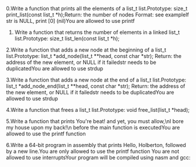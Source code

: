 0.Write a function that prints all the elements of a list_t list.Prototype: size_t print_list(const list_t *h);Return: the number of nodes
Format: see exampleIf str is NULL, print [0] (nil)You are allowed to use printf

1. Write a function that returns the number of elements in a linked list_t list.Prototype: size_t list_len(const list_t *h);

2.Write a function that adds a new node at the beginning of a list_t list.Prototype: list_t *add_node(list_t **head, const char *str);
Return: the address of the new element, or NULL if it failedstr needs to be duplicatedYou are allowed to use strdup

3.Write a function that adds a new node at the end of a list_t list.Prototype: list_t *add_node_end(list_t **head, const char *str);
Return: the address of the new element, or NULL if it failedstr needs to be duplicatedYou are allowed to use strdup

4.Write a function that frees a list_t list.Prototype: void free_list(list_t *head);

5.Write a function that prints You're beat! and yet, you must allow,\nI bore my house upon my back!\n before the main function is executedYou are allowed to use the printf function

6.Write a 64-bit program in assembly that prints Hello, Holberton, followed by a new line.You are only allowed to use the printf function
You are not allowed to use interruptsYour program will be compiled using nasm and gcc:

